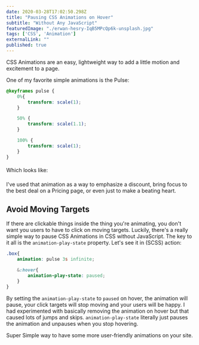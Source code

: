 ```yaml
---
date: 2020-03-28T17:02:50.298Z
title: "Pausing CSS Animations on Hover" 
subtitle: "Without Any JavaScript"
featuredImage: "./erwan-hesry-IqB5MPcQp6k-unsplash.jpg"
tags: ['CSS', 'Animation']
externalLink: ""
published: true
---
```


CSS Animations are an easy, lightweight way to add a little motion and excitement to a page. 

One of my favorite simple animations is the Pulse: 

```css
@keyframes pulse {
    0%{
        transform: scale(1);
    }

    50% {
        transform: scale(1.1);
    }

    100% {
        transform: scale(1);
    }
}
```

Which looks like: <span style=" display:inline-block; background: var(--color); height: 2em; width: 2em; border-radius: 10px; animation: pulse 3s infinite;vertical-align: middle; margin: 0 0.5em;"></span>

I've used that animation as a way to emphasize a discount, bring focus to the best deal on a Pricing page, or even just to make a beating heart.

## Avoid Moving Targets

If there are clickable things inside the thing you're animating, you don't want you users to have to click on moving targets. Luckily, there's a really simple way to pause CSS Animations in CSS without JavaScript. The key to it all is the `animation-play-state` property. Let's see it in (SCSS) action: 

```scss
.box{
    animation: pulse 3s infinite;

    &:hover{
        animation-play-state: paused;
    }
}
```

By setting the `animation-play-state` to `paused` on hover, the animation will pause, your click targets will stop moving and your users will be happy. I had experimented with basically removing the animation on hover but that caused lots of jumps and skips. `animation-play-state` literally just pauses the animation and unpauses when you stop hovering. 

Super Simple way to have some more user-friendly animations on your site. 